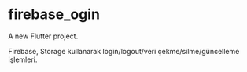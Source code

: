 # firebase_ogin

A new Flutter project.

Firebase, Storage kullanarak login/logout/veri çekme/silme/güncelleme işlemleri.
